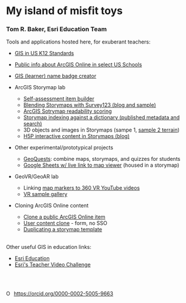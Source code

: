 # My island of misfit toys
### Tom R. Baker, Esri Education Team

Tools and applications hosted here, for exuberant teachers:

 - <a href="GIStandards">GIS in US K12 Standards</a>
- <a href="ADI">Public info about ArcGIS Online in select US Schools</a>
- <a target="new" href="https://esriurl.com/namebadge">GIS (learner) name badge creator</a>

- ArcGIS Storymap lab
     - <a href="https://storymaps.arcgis.com/stories/fa6465dc331f44eba7b90d5a4eaea4f7" target="new">Self-assessment item builder</a>
     - <a target="new" href="https://storymaps.arcgis.com/stories/9258460737ca47d8b961965a9bf736fa">Blending Storymaps with Survey123 (blog and sample)</a>
     - <a target="new" href="https://trbaker.github.io/storyMapReadability/">ArcGIS Sotrymap readability scoring</a>
     - <a href="https://trbaker.github.io/arclessons" target="new">Storymap indexing against a dictionary (published metadata and search)</a>
     - 3D objects and images in Storymaps (sampe 1, <a href="https://storymaps.arcgis.com/stories/573f0c70aefa446eb0eb71ab6602b1e0" target="new">sample 2 terrain</a>)
     - <a href="https://storymaps.arcgis.com/stories/8f7d84cff1dc4a17a4503cfcca4e058f" target="new">H5P interactive content in Storymaps (blog)</a>

- Other experimental/prototypical projects
     - <a href="https://esriurl.com/geoquests" target="new">GeoQuests</a>: combine maps, storymaps, and quizzes for students
     - <a href="https://arcg.is/aWuTq" target="new">Google Sheets w/ live link to map viewer</a> (housed in a storymap)
- GeoVR/GeoAR lab
  - Linking <a href="https://k12.maps.arcgis.com/home/item.html?id=9f1ca54b4cc944d9b410d2879f948bbd" target="new">map markers to 360 VR YouTube videos</a>   
  - <a target="new" href="https://arcg.is/mOCei">VR sample gallery</a>

- Cloning ArcGIS Online content
     - <a href="https://trbaker.github.io/cloning/" target="new">Clone a public ArcGIS Online item</a>
     - <a target="new" href="https://esriurl.com/clone">User content clone</a> - form, no SSO
     - <a target="new" href="https://community.esri.com/t5/education-blog/duplicating-a-templated-storymap-for-a-learner/ba-p/1153547">Duplicating a storymap template</a>
     
<br />
Other useful GIS in education links:

- <a target="new" href="https://esri.com/education">Esri Education</a>
- <a target="new" href="https://esriurl.com/tvc">Esri's Teacher Video Challenge</a>
              

<br><br>
<div itemscope itemtype="https://schema.org/Person"><a itemprop="sameAs" content="https://orcid.org/0000-0002-5005-9663" href="https://orcid.org/0000-0002-5005-9663" target="orcid.widget" rel="me noopener noreferrer" style="vertical-align:top;"><img src="https://orcid.org/sites/default/files/images/orcid_16x16.png" style="width:1em;margin-right:.5em;" alt="ORCID iD icon">https://orcid.org/0000-0002-5005-9663</a></div>



